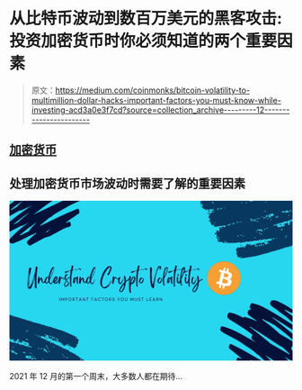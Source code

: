 # 从比特币波动到数百万美元的黑客攻击:投资加密货币时你必须知道的两个重要因素

> 原文：<https://medium.com/coinmonks/bitcoin-volatility-to-multimillion-dollar-hacks-important-factors-you-must-know-while-investing-acd3a0e3f7cd?source=collection_archive---------12----------------------->

## [加密货币](/topic/cryptocurrency)

## 处理加密货币市场波动时需要了解的重要因素

![](img/08130627d3cdea89896aff15b3e126b5.png)

2021 年 12 月的第一个周末，大多数人都在期待…